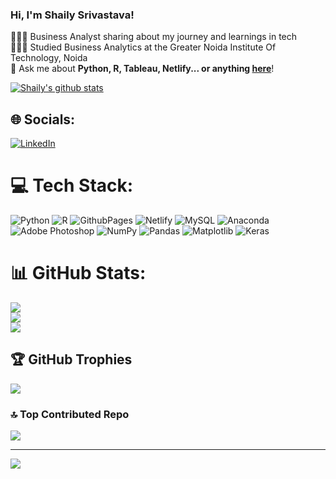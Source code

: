 ### Hi, I'm Shaily Srivastava!

👩🏻‍💻 Business Analyst sharing about my journey and learnings in tech<br/>
👩🏻‍🎓 Studied Business Analytics at the Greater Noida Institute Of Technology, Noida<br/>
💭 Ask me about **Python, R, Tableau, Netlify... or anything [here](https://github.com/ShailySrivastava/ShailySrivastava/issues)**!<br/>

<!-- GitHub stats from https://github.com/anuraghazra/github-readme-stats -->
[![Shaily's github stats](https://github-readme-stats.vercel.app/api?username=ShailySrivastava&show_icons=true&theme=radical)](https://github.com/ShailySrivastava/github-readme-stats)


## 🌐 Socials:
[![LinkedIn](https://img.shields.io/badge/LinkedIn-%230077B5.svg?logo=linkedin&logoColor=white)](https://linkedin.com/in/shaily-srivastava-95416a224) 

# 💻 Tech Stack:
![Python](https://img.shields.io/badge/python-3670A0?style=for-the-badge&logo=python&logoColor=ffdd54) ![R](https://img.shields.io/badge/r-%23276DC3.svg?style=for-the-badge&logo=r&logoColor=white) ![GithubPages](https://img.shields.io/badge/github%20pages-121013?style=for-the-badge&logo=github&logoColor=white) ![Netlify](https://img.shields.io/badge/netlify-%23000000.svg?style=for-the-badge&logo=netlify&logoColor=#00C7B7) ![MySQL](https://img.shields.io/badge/mysql-4479A1.svg?style=for-the-badge&logo=mysql&logoColor=white) ![Anaconda](https://img.shields.io/badge/Anaconda-%2344A833.svg?style=for-the-badge&logo=anaconda&logoColor=white) ![Adobe Photoshop](https://img.shields.io/badge/adobe%20photoshop-%2331A8FF.svg?style=for-the-badge&logo=adobe%20photoshop&logoColor=white) ![NumPy](https://img.shields.io/badge/numpy-%23013243.svg?style=for-the-badge&logo=numpy&logoColor=white) ![Pandas](https://img.shields.io/badge/pandas-%23150458.svg?style=for-the-badge&logo=pandas&logoColor=white) ![Matplotlib](https://img.shields.io/badge/Matplotlib-%23ffffff.svg?style=for-the-badge&logo=Matplotlib&logoColor=black) ![Keras](https://img.shields.io/badge/Keras-%23D00000.svg?style=for-the-badge&logo=Keras&logoColor=white)
# 📊 GitHub Stats:
![](https://github-readme-stats.vercel.app/api?username=ShailySrivastava&theme=dark&hide_border=false&include_all_commits=false&count_private=false)<br/>
![](https://github-readme-streak-stats.herokuapp.com/?user=ShailySrivastava&theme=dark&hide_border=false)<br/>
![](https://github-readme-stats.vercel.app/api/top-langs/?username=ShailySrivastava&theme=dark&hide_border=false&include_all_commits=false&count_private=false&layout=compact)

## 🏆 GitHub Trophies
![](https://github-profile-trophy.vercel.app/?username=ShailySrivastava&theme=radical&no-frame=false&no-bg=true&margin-w=4)

### 🔝 Top Contributed Repo
![](https://github-contributor-stats.vercel.app/api?username=ShailySrivastava&limit=5&theme=dark&combine_all_yearly_contributions=true)

---
[![](https://visitcount.itsvg.in/api?id=ShailySrivastava&icon=0&color=0)](https://visitcount.itsvg.in)

<!-- Proudly created with GPRM ( https://gprm.itsvg.in ) -->
